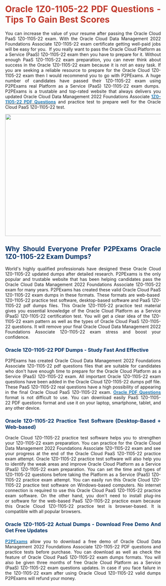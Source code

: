 <h1 style="text-align: justify;"><strong><span style="color:#c0392b;">Oracle 1Z0-1105-22 PDF Questions - Tips To Gain Best Scores</span></strong></h1>

<p style="text-align: justify;">You can increase the value of your resume after passing the Oracle Cloud PaaS 1Z0-1105-22 exam. With the&nbsp;Oracle Cloud Data Management 2022 Foundations Associate 1Z0-1105-22 exam certificate getting well-paid jobs will be easy for you.&nbsp; If you really want to pass the Oracle Cloud Platform as a Service (PaaS) 1Z0-1105-22 exam then you have to prepare for it. Without enough PaaS 1Z0-1105-22 exam preparation, you can never think about success in the Oracle 1Z0-1105-22 exam because it is not an easy task. If you are seeking a reliable resource to prepare for the Oracle Cloud 1Z0-1105-22 exam then I would recommend you to go with&nbsp;P2PExams.&nbsp;A huge number of candidates have passed their 1Z0-1105-22 exam&nbsp;using P2PExams real Platform as a Service (PaaS) 1Z0-1105-22 exam dumps.&nbsp; P2PExams is a trustable and top-rated website that always delivers you updated Oracle Cloud Data Management 2022 Foundations Associate <strong><a href="https://www.p2pexams.com/oracle/pdf/1z0-1105-22"><span style="color:#2980b9;">1Z0-1105-22 PDF Questions</span></a></strong> and practice test to prepare well for the Oracle Cloud PaaS 1Z0-1105-22 test.</p>

<p style="text-align: center;"><img alt="" src="https://i.ibb.co/47Gg1Sj/e01975153544611-6331e2e670440.jpg" style="width: 700px; height: 394px;" /></p>

<h2 style="text-align: justify;"><strong><span style="color:#003366;">Why Should Everyone Prefer P2PExams Oracle 1Z0-1105-22 Exam Dumps?</span></strong></h2>

<p style="text-align: justify;">World&#39;s highly qualified professionals have designed&nbsp;these Oracle Cloud 1Z0-1105-22 updated&nbsp;dumps after detailed research. P2PExams is the only popular and trustable website that has been helping candidates pass the Oracle Cloud Data Management 2022 Foundations Associate 1Z0-1105-22 exam for many years. P2PExams has created these valid Oracle Cloud PaaS 1Z0-1105-22 exam dumps in these formats. These formats are web-based&nbsp; 1Z0-1105-22 practice test software, desktop-based software and PaaS 1Z0-1105-22 pdf dumps files. This Oracle 1Z0-1105-22 practice test material gives you essential knowledge of the Oracle Cloud Platform as a Service (PaaS) 1Z0-1105-22 certification test. You will get a clear idea of the 1Z0-1105-22 exam pattern as well as the types of Oracle Cloud PaaS 1Z0-1105-22 questions. It will remove your final Oracle Cloud Data Management 2022 Foundations Associate 1Z0-1105-22 exam stress and boost your confidence.</p>

<h3 style="text-align: justify;"><strong><span style="color:#003366;">Oracle 1Z0-1105-22 PDF Dumps - Study Fast And Effective</span></strong></h3>

<p style="text-align: justify;">P2PExams has created Oracle Cloud Data Management 2022 Foundations Associate 1Z0-1105-22 pdf questions files that are suitable for candidates who don&#39;t have enough time to prepare for the Oracle Cloud Platform as a Service (PaaS) 1Z0-1105-22 exam. All important Oracle 1Z0-1105-22 exam questions have been added in the Oracle Cloud 1Z0-1105-22 dumps pdf file. These PaaS 1Z0-1105-22 real questions have a high possibility of appearing in the final Oracle Cloud PaaS 1Z0-1105-22 exam. <strong><a href="https://www.p2pexams.com/oracle"><span style="color:#2980b9;">Oracle PDF Questions</span></a></strong> format is not difficult to use. You can download easily PaaS 1Z0-1105-22&nbsp;PDF questions format and use it on your laptop,&nbsp;smartphone, tablet, and any other device.</p>

<h3 style="text-align: justify;"><strong><span style="color:#003366;">Oracle 1Z0-1105-22 Practice Test Software (Desktop-Based + Web-based)</span></strong></h3>

<p style="text-align: justify;">Oracle Cloud 1Z0-1105-22 practice test software helps you to strengthen your 1Z0-1105-22 exam preparation. You can practice for the Oracle Cloud Data Management 2022 Foundations Associate 1Z0-1105-22 exam and see your progress at the end of the Oracle Cloud PaaS 1Z0-1105-22 practice exam attempt. Oracle 1Z0-1105-22 practice test software will also help you to identify the weak areas and improve Oracle Cloud Platform as a Service (PaaS) 1Z0-1105-22 exam preparation. You can set the time and types of 1Z0-1105-22 questions before taking the Platform as a Service (PaaS) 1Z0-1105-22 practice exam attempt. You can easily run this Oracle Cloud 1Z0-1105-22 practice test software on Windows-based computers. No internet connection is required to use this Oracle Cloud PaaS 1Z0-1105-22 practice exam software. On the other hand, you don&#39;t need to install plug-ins or&nbsp;software for the web-based PaaS 1Z0-1105-22 practice exam&nbsp;because this Oracle Cloud 1Z0-1105-22 practice test is browser-based. It is compatible with all popular browsers.</p>

<h3 style="text-align: justify;"><strong><span style="color:#003366;">Oracle 1Z0-1105-22 Actual Dumps - Download Free Demo And Get Free Updates</span></strong></h3>

<p style="text-align: justify;"><strong><a href="https://www.p2pexams.com/"><span style="color:#2980b9;">P2PExams</span></a>&nbsp;</strong>allow you to download a free demo of Oracle Cloud Data Management 2022 Foundations Associate 1Z0-1105-22 PDF questions and practice tests before purchase. You can download as well as check the feature of Oracle Cloud PaaS 1Z0-1105-22 exam dumps formats. You will also be given three months of free Oracle Cloud Platform as a Service (PaaS) 1Z0-1105-22 exam questions updates. In case if you face failure in the 1Z0-1105-22 exam after using Oracle Cloud 1Z0-1105-22 valid dumps P2PExams will refund your money.</p>
